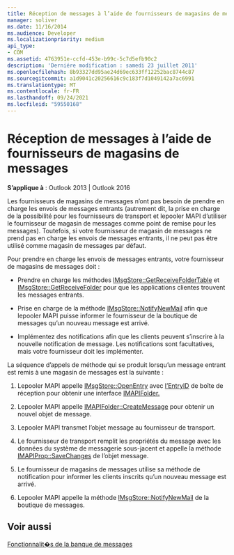 ```yaml
---
title: Réception de messages à l’aide de fournisseurs de magasins de messages
manager: soliver
ms.date: 11/16/2014
ms.audience: Developer
ms.localizationpriority: medium
api_type:
- COM
ms.assetid: 4763951e-ccfd-453e-b99c-5c7d5efb90c2
description: 'Derniére modification : samedi 23 juillet 2011'
ms.openlocfilehash: 8b93327dd95ae24d69ec633ff12252bac8744c87
ms.sourcegitcommit: a1d9041c20256616c9c183f7d1049142a7ac6991
ms.translationtype: MT
ms.contentlocale: fr-FR
ms.lasthandoff: 09/24/2021
ms.locfileid: "59550168"
---
```

# <a name="receiving-messages-by-using-message-store-providers"></a>Réception de messages à l’aide de fournisseurs de magasins de messages

  
  
**S’applique à** : Outlook 2013 | Outlook 2016 
  
Les fournisseurs de magasins de messages n’ont pas besoin de prendre en charge les envois de messages entrants (autrement dit, la prise en charge de la possibilité pour les fournisseurs de transport et lepooler MAPI d’utiliser le fournisseur de magasin de messages comme point de remise pour les messages). Toutefois, si votre fournisseur de magasin de messages ne prend pas en charge les envois de messages entrants, il ne peut pas être utilisé comme magasin de messages par défaut.
  
Pour prendre en charge les envois de messages entrants, votre fournisseur de magasins de messages doit :
  
- Prendre en charge les méthodes [IMsgStore::GetReceiveFolderTable](imsgstore-getreceivefoldertable.md) et [IMsgStore::GetReceiveFolder](imsgstore-getreceivefolder.md) pour que les applications clientes trouvent les messages entrants. 
    
- Prise en charge de la méthode [IMsgStore::NotifyNewMail](imsgstore-notifynewmail.md) afin que lepooler MAPI puisse informer le fournisseur de la boutique de messages qu’un nouveau message est arrivé. 
    
- Implémentez des notifications afin que les clients peuvent s’inscrire à la nouvelle notification de message. Les notifications sont facultatives, mais votre fournisseur doit les implémenter.
    
La séquence d’appels de méthode qui se produit lorsqu’un message entrant est remis à une magasin de messages est la suivante :
  
1. Lepooler MAPI appelle [IMsgStore::OpenEntry](imsgstore-openentry.md) avec [l’EntryID](entryid.md) de boîte de réception pour obtenir une interface [IMAPIFolder.](imapifolderimapicontainer.md) 
    
2. Lepooler MAPI appelle [IMAPIFolder::CreateMessage](imapifolder-createmessage.md) pour obtenir un nouvel objet de message. 
    
3. Lepooler MAPI transmet l’objet message au fournisseur de transport.
    
4. Le fournisseur de transport remplit les propriétés du message avec les données du système de messagerie sous-jacent et appelle la méthode [IMAPIProp::SaveChanges](imapiprop-savechanges.md) de l’objet message. 
    
5. Le fournisseur de magasins de messages utilise sa méthode de notification pour informer les clients inscrits qu’un nouveau message est arrivé.
    
6. Lepooler MAPI appelle la méthode [IMsgStore::NotifyNewMail](imsgstore-notifynewmail.md) de la boutique de messages. 
    
## <a name="see-also"></a>Voir aussi



[Fonctionnalit�s de la banque de messages](message-store-features.md)

